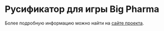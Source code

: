 # Русификатор для игры Big Pharma
Более подробную информацию можно найти на [сайте проекта](http://fe-c.github.io/big-pharma-ru/).
